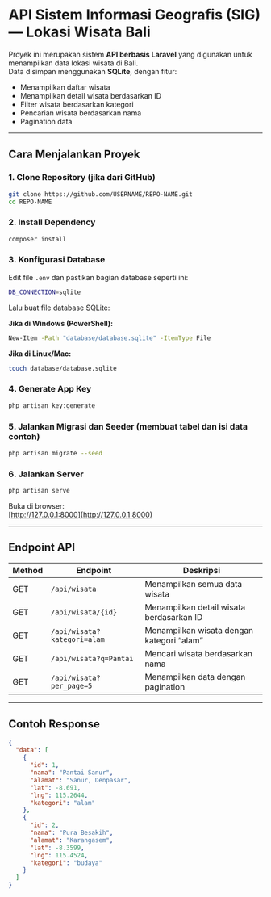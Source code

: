 # API Sistem Informasi Geografis (SIG) — Lokasi Wisata Bali

Proyek ini merupakan sistem **API berbasis Laravel** yang digunakan untuk menampilkan data lokasi wisata di Bali.  
Data disimpan menggunakan **SQLite**, dengan fitur:
- Menampilkan daftar wisata  
- Menampilkan detail wisata berdasarkan ID  
- Filter wisata berdasarkan kategori  
- Pencarian wisata berdasarkan nama  
- Pagination data  

---

##  Cara Menjalankan Proyek

### 1️. Clone Repository (jika dari GitHub)
```bash
git clone https://github.com/USERNAME/REPO-NAME.git
cd REPO-NAME
```

### 2️. Install Dependency
```bash
composer install
```

### 3️. Konfigurasi Database
Edit file `.env` dan pastikan bagian database seperti ini:
```bash
DB_CONNECTION=sqlite
```

Lalu buat file database SQLite:

**Jika di Windows (PowerShell):**
```bash
New-Item -Path "database/database.sqlite" -ItemType File
```

**Jika di Linux/Mac:**
```bash
touch database/database.sqlite
```

### 4️. Generate App Key
```bash
php artisan key:generate
```

### 5️. Jalankan Migrasi dan Seeder (membuat tabel dan isi data contoh)
```bash
php artisan migrate --seed
```

### 6️. Jalankan Server
```bash
php artisan serve
```

Buka di browser:  
[http://127.0.0.1:8000](http://127.0.0.1:8000)

---

## Endpoint API
| Method | Endpoint | Deskripsi |
|--------|-----------|-----------|
| GET | `/api/wisata` | Menampilkan semua data wisata |
| GET | `/api/wisata/{id}` | Menampilkan detail wisata berdasarkan ID |
| GET | `/api/wisata?kategori=alam` | Menampilkan wisata dengan kategori “alam” |
| GET | `/api/wisata?q=Pantai` | Mencari wisata berdasarkan nama |
| GET | `/api/wisata?per_page=5` | Menampilkan data dengan pagination |


---

##  Contoh Response

```json
{
  "data": [
    {
      "id": 1,
      "nama": "Pantai Sanur",
      "alamat": "Sanur, Denpasar",
      "lat": -8.691,
      "lng": 115.2644,
      "kategori": "alam"
    },
    {
      "id": 2,
      "nama": "Pura Besakih",
      "alamat": "Karangasem",
      "lat": -8.3599,
      "lng": 115.4524,
      "kategori": "budaya"
    }
  ]
}
```





